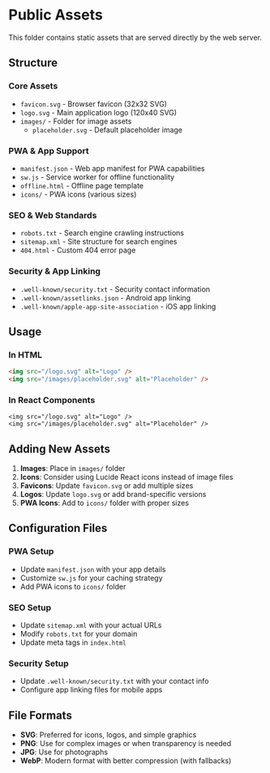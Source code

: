 # Public Assets

This folder contains static assets that are served directly by the web server.

## Structure

### Core Assets
- `favicon.svg` - Browser favicon (32x32 SVG)
- `logo.svg` - Main application logo (120x40 SVG)
- `images/` - Folder for image assets
  - `placeholder.svg` - Default placeholder image

### PWA & App Support
- `manifest.json` - Web app manifest for PWA capabilities
- `sw.js` - Service worker for offline functionality
- `offline.html` - Offline page template
- `icons/` - PWA icons (various sizes)

### SEO & Web Standards
- `robots.txt` - Search engine crawling instructions
- `sitemap.xml` - Site structure for search engines
- `404.html` - Custom 404 error page

### Security & App Linking
- `.well-known/security.txt` - Security contact information
- `.well-known/assetlinks.json` - Android app linking
- `.well-known/apple-app-site-association` - iOS app linking

## Usage

### In HTML
```html
<img src="/logo.svg" alt="Logo" />
<img src="/images/placeholder.svg" alt="Placeholder" />
```

### In React Components
```tsx
<img src="/logo.svg" alt="Logo" />
<img src="/images/placeholder.svg" alt="Placeholder" />
```

## Adding New Assets

1. **Images**: Place in `images/` folder
2. **Icons**: Consider using Lucide React icons instead of image files
3. **Favicons**: Update `favicon.svg` or add multiple sizes
4. **Logos**: Update `logo.svg` or add brand-specific versions
5. **PWA Icons**: Add to `icons/` folder with proper sizes

## Configuration Files

### PWA Setup
- Update `manifest.json` with your app details
- Customize `sw.js` for your caching strategy
- Add PWA icons to `icons/` folder

### SEO Setup
- Update `sitemap.xml` with your actual URLs
- Modify `robots.txt` for your domain
- Update meta tags in `index.html`

### Security Setup
- Update `.well-known/security.txt` with your contact info
- Configure app linking files for mobile apps

## File Formats

- **SVG**: Preferred for icons, logos, and simple graphics
- **PNG**: Use for complex images or when transparency is needed
- **JPG**: Use for photographs
- **WebP**: Modern format with better compression (with fallbacks) 